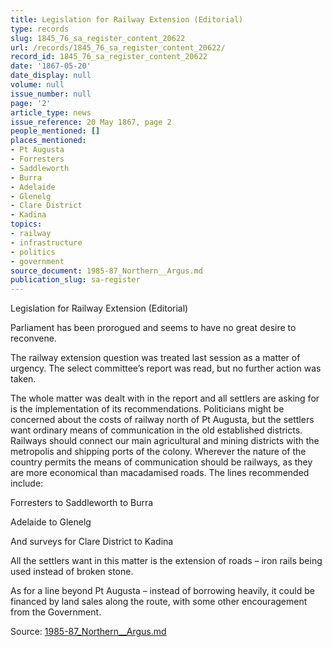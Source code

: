 ```yaml
---
title: Legislation for Railway Extension (Editorial)
type: records
slug: 1845_76_sa_register_content_20622
url: /records/1845_76_sa_register_content_20622/
record_id: 1845_76_sa_register_content_20622
date: '1867-05-20'
date_display: null
volume: null
issue_number: null
page: '2'
article_type: news
issue_reference: 20 May 1867, page 2
people_mentioned: []
places_mentioned:
- Pt Augusta
- Forresters
- Saddleworth
- Burra
- Adelaide
- Glenelg
- Clare District
- Kadina
topics:
- railway
- infrastructure
- politics
- government
source_document: 1985-87_Northern__Argus.md
publication_slug: sa-register
---
```


Legislation for Railway Extension (Editorial)

Parliament has been prorogued and seems to have no great desire to reconvene.

The railway extension question was treated last session as a matter of urgency.  The select committee’s report was read, but no further action was taken.

The whole matter was dealt with in the report and all settlers are asking for is the implementation of its recommendations.  Politicians might be concerned about the costs of railway north of Pt Augusta, but the settlers want ordinary means of communication in the old established districts.  Railways should connect our main agricultural and mining districts with the metropolis and shipping ports of the colony.  Wherever the nature of the country permits the means of communication should be railways, as they are more economical than macadamised roads.  The lines recommended include:

Forresters to Saddleworth to Burra

Adelaide to Glenelg

And surveys for Clare District to Kadina

All the settlers want in this matter is the extension of roads – iron rails being used instead of broken stone.

As for a line beyond Pt Augusta – instead of borrowing heavily, it could be financed by land sales along the route, with some other encouragement from the Government.

Source: [1985-87_Northern__Argus.md](/downloads/markdown/1985-87_Northern__Argus.md)
